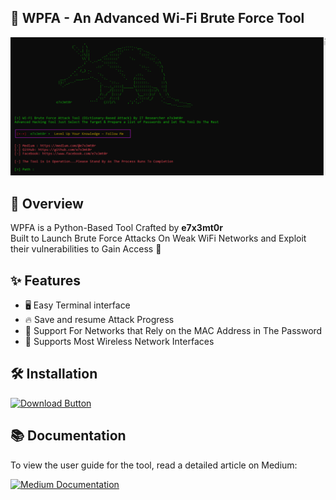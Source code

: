 ## 📡 WPFA - An Advanced Wi-Fi Brute Force Tool

![Tool Preview](tool.png)
## 📌 Overview
WPFA is a Python-Based Tool Crafted by **e7x3mt0r**<br>
Built to Launch Brute Force Attacks On Weak WiFi Networks and Exploit their vulnerabilities to Gain Access 👾

## ✨ Features
- 🖥 Easy Terminal interface
- 🔥 Save and resume Attack Progress
- 🚀 Support For Networks that Rely on the MAC Address in The Password
- 📶 Supports Most Wireless Network Interfaces
## 🛠️ Installation
<p align="left">
  <a href="https://github.com/e7x3cut0r/WPFA/releases/download/v2.0/WBFA.exe">
    <img src="https://img.shields.io/badge/Download-pl7x3cut0r-red?style=for-the-badge&logo=windows" alt="Download Button"/>
  </a>  
</p> 

## 📚 Documentation
<div align="left">
  <p>To view the user guide for the tool, read a detailed article on Medium:</p>
  <a href="https://medium.com/@pl7x3cut0r/tool-advanced-wi-fi-brute-force-engine-dictionary-based-attack-5dfa9a567f2f" target="_blank">
    <img src="https://img.shields.io/badge/📖_Read_on_Medium-12100E?style=for-the-badge&logo=medium&logoColor=white" alt="Medium Documentation"/>
  </a>
</div>
